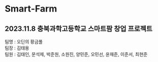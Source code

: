 # Smart-Farm
## 2023.11.8 충북과학고등학교 스마트팜 창업 프로젝트
팀명 : 오딘의 황금풀   
팀장 : 김태용   
팀원 : 김태인, 문석제, 박준원, 소원진, 양민준, 오민선, 윤재준, 이준서, 최현준
